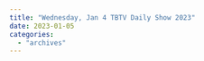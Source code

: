 ```yaml
---
title: "Wednesday, Jan 4 TBTV Daily Show 2023"
date: 2023-01-05
categories: 
  - "archives"
---
```




